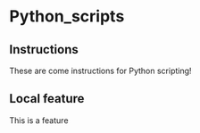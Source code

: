 # Python_scripts


## Instructions

These are come instructions for Python scripting!

## Local feature

This is a feature